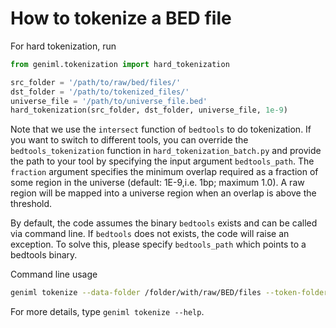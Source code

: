 # How to tokenize a BED file


For hard tokenization, run

```python
from geniml.tokenization import hard_tokenization

src_folder = '/path/to/raw/bed/files/'
dst_folder = '/path/to/tokenized_files/'
universe_file = '/path/to/universe_file.bed'
hard_tokenization(src_folder, dst_folder, universe_file, 1e-9)
```

Note that we use the `intersect` function of `bedtools` to do tokenization. If you want to switch to different tools, you can override the `bedtools_tokenization` function in `hard_tokenization_batch.py` and provide the path to your tool by specifying the input argument `bedtools_path`. The `fraction` argument specifies the minimum overlap required as a fraction of some region in the universe (default: 1E-9,i.e. 1bp; maximum 1.0). A raw region will be mapped into a universe region when an overlap is above the threshold.

By default, the code assumes the binary `bedtools` exists and can be called via command line. If `bedtools` does not exists, the code will raise an exception. To solve this, please specify `bedtools_path` which points to a bedtools binary.

Command line usage
```bash
geniml tokenize --data-folder /folder/with/raw/BED/files --token-folder ./tokens --universe /universe/file --bedtools-path bedtools
```

For more details, type `geniml tokenize --help`.

